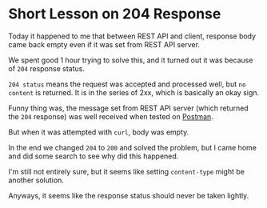 # Short Lesson on 204 Response
Today it happened to me that between REST API and client, response body came back empty even if it was set from REST API server.

We spent good 1 hour trying to solve this, and it turned out it was because of `204` response status.

`204 status` means the request was accepted and processed well, but `no content` is returned. It is in the series of 2xx, which is basically an okay sign.

Funny thing was, the message set from REST API server (which returned the `204` response) was well received when tested on [Postman](https://www.getpostman.com/apps).

But when it was attempted with `curl`, body was empty.

In the end we changed `204` to `200` and solved the problem, but I came home and did some search to see why did this happened.

I'm still not entirely sure, but it seems like setting `content-type` might be another solution.

Anyways, it seems like the response status should never be taken lightly.
